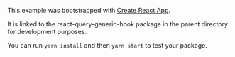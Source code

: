 This example was bootstrapped with [Create React App](https://github.com/facebook/create-react-app).

It is linked to the react-query-generic-hook package in the parent directory for development purposes.

You can run `yarn install` and then `yarn start` to test your package.
